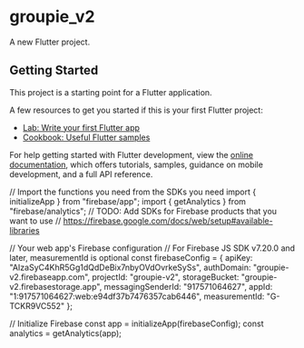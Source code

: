 # groupie_v2

A new Flutter project.

## Getting Started

This project is a starting point for a Flutter application.

A few resources to get you started if this is your first Flutter project:

- [Lab: Write your first Flutter app](https://docs.flutter.dev/get-started/codelab)
- [Cookbook: Useful Flutter samples](https://docs.flutter.dev/cookbook)

For help getting started with Flutter development, view the
[online documentation](https://docs.flutter.dev/), which offers tutorials,
samples, guidance on mobile development, and a full API reference.


// Import the functions you need from the SDKs you need
import { initializeApp } from "firebase/app";
import { getAnalytics } from "firebase/analytics";
// TODO: Add SDKs for Firebase products that you want to use
// https://firebase.google.com/docs/web/setup#available-libraries

// Your web app's Firebase configuration
// For Firebase JS SDK v7.20.0 and later, measurementId is optional
const firebaseConfig = {
apiKey: "AIzaSyC4KhR5Gg1dQdDeBix7nbyOVdOvrkeSySs",
authDomain: "groupie-v2.firebaseapp.com",
projectId: "groupie-v2",
storageBucket: "groupie-v2.firebasestorage.app",
messagingSenderId: "917571064627",
appId: "1:917571064627:web:e94df37b7476357cab6446",
measurementId: "G-TCKR9VC552"
};

// Initialize Firebase
const app = initializeApp(firebaseConfig);
const analytics = getAnalytics(app);